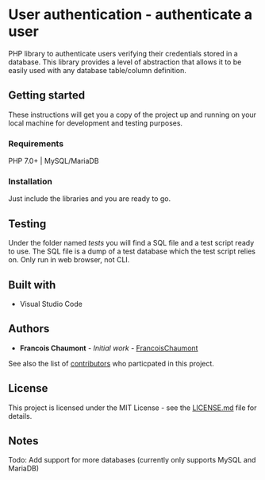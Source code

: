 # User authentication - authenticate a user
PHP library to authenticate users verifying their credentials stored in a database.
This library provides a level of abstraction that allows it to be easily used with any database table/column definition.

## Getting started
These instructions will get you a copy of the project up and running on your local machine for development and testing purposes.

### Requirements
PHP 7.0+ | MySQL/MariaDB 

### Installation
Just include the libraries and you are ready to go.

## Testing
Under the folder named *tests* you will find a SQL file and a test script ready to use.
The SQL file is a dump of a test database which the test script relies on.
Only run in web browser, not CLI.

## Built with
* Visual Studio Code

## Authors
* **Francois Chaumont** - *Initial work* - [FrancoisChaumont](https://github.com/FrancoisChaumont)

See also the list of [contributors](https://github.com/FrancoisChaumont/db/graphs/contributors) who particpated in this project.

## License
This project is licensed under the MIT License - see the [LICENSE.md](LICENSE.md) file for details.

## Notes
Todo: Add support for more databases (currently only supports MySQL and MariaDB)

